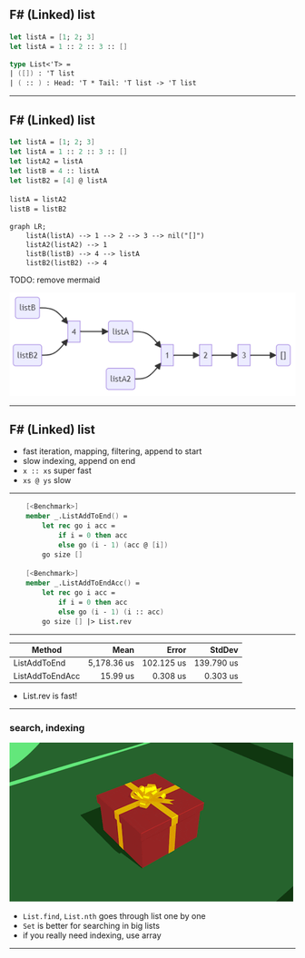 <!-- header: '**F# Data Structures**' -->

## F# (Linked) list

```fsharp
let listA = [1; 2; 3]
let listA = 1 :: 2 :: 3 :: []
```

```fsharp
type List<'T> = 
| ([]) : 'T list
| ( :: ) : Head: 'T * Tail: 'T list -> 'T list
```

---

## F# (Linked) list

```fsharp
let listA = [1; 2; 3]
let listA = 1 :: 2 :: 3 :: []
let listA2 = listA
let listB = 4 :: listA
let listB2 = [4] @ listA

listA = listA2
listB = listB2
```

```mermaid
graph LR;
    listA(listA) --> 1 --> 2 --> 3 --> nil("[]")
    listA2(listA2) --> 1
    listB(listB) --> 4 --> listA
    listB2(listB2) --> 4
```
TODO: remove mermaid

![Linked list sharing](linked_list_sharing.png)

---

## F# (Linked) list

- fast iteration, mapping, filtering, append to start
- slow indexing, append on end
- `x :: xs` super fast
- `xs @ ys` slow

---

```fsharp
    [<Benchmark>]
    member _.ListAddToEnd() =
        let rec go i acc =
            if i = 0 then acc
            else go (i - 1) (acc @ [i])
        go size []

    [<Benchmark>]
    member _.ListAddToEndAcc() =
        let rec go i acc =
            if i = 0 then acc
            else go (i - 1) (i :: acc)
        go size [] |> List.rev
```

---

|          Method |        Mean |      Error |     StdDev |
|---------------- |------------:|-----------:|-----------:|
|    ListAddToEnd | 5,178.36 us | 102.125 us | 139.790 us |
| ListAddToEndAcc |    15.99 us |   0.308 us |   0.303 us |

- List.rev is fast!

---

### search, indexing

![Searching in list](list_search.gif)

- `List.find`, `List.nth` goes through list one by one
- `Set` is better for searching in big lists
- if you really need indexing, use array

---
